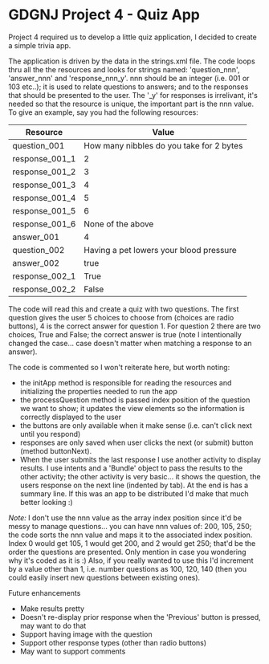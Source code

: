 # GDGNJ Project 4 - Quiz App
Project 4 required us to develop a little quiz application, I decided to create a simple trivia app.  

The application is driven by the data in the strings.xml file.  The code loops thru all the the resources and looks for strings named: 'question_nnn', 'answer_nnn' and 'response_nnn_y'. nnn should be an integer (i.e. 001 or 103 etc..); it is used to relate questions to answers; and to the responses that should be presented to the user.  The '_y' for responses is irrelivant, it's needed so that the 
resource is unique, the important part is the nnn value.  To give an example, say you had the following resources:

| Resource | Value  |
| -------- | -------|
| question_001 | How many nibbles do you take for 2 bytes |
| response_001_1 | 2 |
| response_001_2 | 3 |
| response_001_3 | 4 |
| response_001_4 | 5 |
| response_001_5 | 6 |
| response_001_6 | None of the above |
| answer_001 | 4 |
| question_002 | Having a pet lowers your blood pressure |
| answer_002 | true |
| response_002_1 | True |
| response_002_2 | False |

The code will read this and create a quiz with two questions.  The first question gives the user 5 choices to choose from (choices are radio buttons), 4 is the correct answer for question 1.  For question 2 there are two choices, True and False; the correct answer is true (note I intentionally changed the case... case doesn't matter when matching a response to an answer).

The code is commented so I won't reiterate here, but worth noting:
- the initApp method is responsible for reading the resources and initializing the properties needed to run the app
- the processQuestion method is passed index position of the question we want to show; it updates the view elements so the information is correctly displayed to the user
- the buttons are only available when it make sense (i.e. can't click next until you respond)
- responses are only saved when user clicks the next (or submit) button (method buttonNext).
- When the user submits the last response I use another activity to display results.  I use intents and a 'Bundle' object to pass the results to the other activity; the other activity is very basic... it shows the question, the users response on the next line (indented by tab).  At the end is has a summary line.  If this was an app to be distributed I'd make that much better looking :)

*Note:* I don't use the nnn value as the array index position since it'd be messy to manage questions... you can have nnn values of: 200, 105, 250; the code sorts the nnn value and maps it to the associated index position.  Index 0 would get 105, 1 would get 200, and 2 would get 250; that'd be the order the questions are presented.  Only mention in case you wondering why it's coded as it is :)  Also, if you really wanted to use this I'd increment by a value other than 1, i.e. number questions as 100, 120, 140 (then you could easily insert new questions between existing ones).

Future enhancements
- Make results pretty
- Doesn't re-display prior response when the 'Previous' button is pressed, may want to do that
- Support having image with the question
- Support other response types (other than radio buttons)
- May want to support comments
